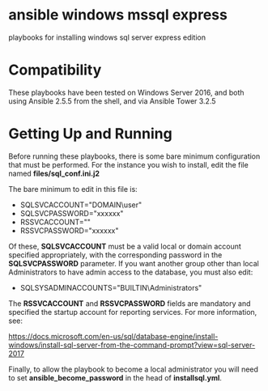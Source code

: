 # ansible windows mssql express 
playbooks for installing windows sql server express edition

# Compatibility
These playbooks have been tested on Windows Server 2016, and both using Ansible 2.5.5 from the shell, and via Ansible Tower 3.2.5

# Getting Up and Running
Before running these playbooks, there is some bare minimum configuration that must be performed. For the instance you wish to install, edit the file named **files/sql_conf.ini.j2**

The bare minimum to edit in this file is:

* SQLSVCACCOUNT="DOMAIN\user"
* SQLSVCPASSWORD="xxxxxx" 
* RSSVCACCOUNT=""
* RSSVCPASSWORD="xxxxxx"

Of these, __SQLSVCACCOUNT__ must be a valid local or domain account specified appropriately, with the corresponding password in the __SQLSVCPASSWORD__ parameter. If you want another group other than local Administrators to have admin access to the database, you must also edit:

* SQLSYSADMINACCOUNTS="BUILTIN\Administrators"

The __RSSVCACCOUNT__ and __RSSVCPASSWORD__ fields are mandatory and specified the startup account for reporting services. For more information, see:

https://docs.microsoft.com/en-us/sql/database-engine/install-windows/install-sql-server-from-the-command-prompt?view=sql-server-2017

Finally, to allow the playbook to become a local administrator you will need to set __ansible_become_password__ in the head of __installsql.yml__. 
